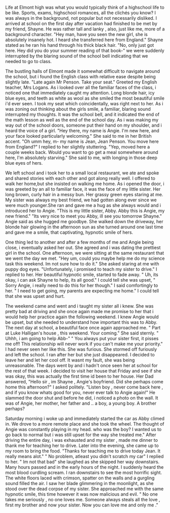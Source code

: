 Life at Elmont high was what you would typically think of a highschool life to be like. Sports, exams, highschool romances, all the clichés you know? I was always in the background, not popular but not necessarily disliked. I arrived at school on the first day after vacation had finished to be met by my friend, Shayne. He was rather tall and lanky , also, just like me, more of a background character. "Hey man, have you seen the new girl, she is absolutely insanely hot. I heard she transferred here from England." Shayne stated as he ran his hand through his thick black hair. "No, only just got here. Hey did you do your summer reading of that book-" we were suddenly interrupted by the blaring sound of the school bell indicating that we needed to go to class. 

The bustling halls of Elmont made it somewhat difficult to navigate around the school, but i found the English class with relative ease despite being slightly late. "Late again Mr Penson. Take your seat." Greeted my English teacher, Mrs Logans. As i looked over all the familiar faces of the class, i noticed one that immediately caught my attention. Long blonde hair, icy blue eyes, and teeth as white as wool as she smiled the most beautiful smile i'd ever seen. I took my seat which coincidentally, was right next to her. As i was zoning out thinking about the girls smile, a familiar, blaring sound interrupted my thoughts. It was the school bell, and it indicated the end of the math lesson as well as the end of the school day. As i was making my way out of the school doors, someone put their hand on my shoulder, and i heard the voice of a girl. "Hey there, my name is Angie. I'm new here, and your face looked particularly welcoming." She said to me in her British accent. "Oh umm hey, m- my name is Jean, Jean Penson. You move here from England?" I replied to her slightly stuttering. "Yep, moved here a couple weeks back. Would you want to go get a meal somewhere around here, I'm absolutely starving." She said to me, with longing in those deep blue eyes of hers. 

We left school and i took her to a small local restaurant, we ate and spoke and shared stories with each other and got along really well. I offered to walk her home,but she insisted on walking me home. As i opened the door, i was greeted by an all to familiar face, it was the face of my little sister. Her long brown, curly hair in a messy bun. Her grassy green eyes staring at me. My sister was always my best friend, we had gotten along ever since we were much younger.She ran and gave me a hug as she always would and i introduced her to Angie. "This is my little sister, Abby. Abby this is Angie, my new friend." "Its very nice to meet you Abby, ill see you tomorrow Shayne." Angie said as she hugged me goodbye. She walked down the driveway, her blonde hair glowing in the afternoon sun as she turned around one last time and gave me a smile, that captivating, hypnotic smile of hers. 

One thing led to another and after a few months of me and Angie being close, i eventually asked her out. She agreed and i was dating the prettiest girl in the school. One afternoon, we were sitting at the same restaurant that we went the day we met. "Hey um, could you maybe help me do my science task this weekend. Im not sure how to do it." She asked staring at me with puppy dog eyes.  "Unfortunately, i promised to teach my sister to drive." I replied to her. Her beautiful hypnotic smile, started to fade away. " Uh, its okay, i can ask Shayne to help, its all good." I could tell she was upset,  " Sorry Angie, i really need to do this for her though." I said comfortingly to her. " I need to get going, my parents are expecting me home." I could tell that she was upset and hurt.

The weekend came and went and i taught my sister all i knew. She was pretty bad at driving and she once again made me promise to her that i would help her practice again the following weekend. I knew Angie would be upset, but she needed to understand how important this was to Abby. The next day at school, a beautiful face once again approached me. " Part at Luke Halligan's house , this weekend. Your coming." She said sternly. " Uhhh, i am going to help Abb-"
" You always put your sister first, it pisses me off! This relationship will never work if you can't make me your priority." I had never seen her like this. She was furious. She stormed off furiously and left the school. I ran after her but she just disappeared.  I decided to leave her and let her cool off. It wasnt my fault, she was being unreasonable. The days went by and i hadn't once seen her at school for the rest of that week. I decided to visit her house that Friday and see if she was okay, this was actually the first time id been to her house. Her Dad answered, "Hello sir , im Shayne , Angie's boyfriend. Did she perhaps come home this afternoon?" I asked politely. "Listen boy , never come back here , and if you know whats good for you, never ever talk to Angie again!" He slammed the door shut and before he did, i noticed a photo on the wall. It was of Angie, her mother, her father and .. a boy, a young boy. A brother perhaps? 

Saturday morning i woke up and immediately started the car as Abby climed in. We drove to a more remote place and she took the wheel. The thought of Angie was constantly playing in my head. who was the boy? I wanted us to go back to normal but i was still upset for the way she treated me." After driving the entire day, i was exhausted and my sister , made me dinner to thank me for teaching her to drive. Later into the evening, she came up to my room to bring the food. "Thanks for teaching me to drive today Jean. It really means alot." " No problem, atleast you didn't scratch my car" I replied to her. " Im not that bad" she laughed as she skipped her way downstairs. Many hours passed and in the early hours of the night. I suddenly heard the most blood curdling scream. I ran downstairs to see the most horrific sight. The white floors laced with crimson, spatter on the walls and a gurgling sound filled the air. I saw her blade glimmering in the moonlight, as she stood over the dead corpse of my sister. She approached me with the same hypnotic smile, this time however it was now malicious and evil. " No one takes me seriously , no one loves me. Someone always steals all the love , first my brother and now your sister. Now you can love me and only me ."